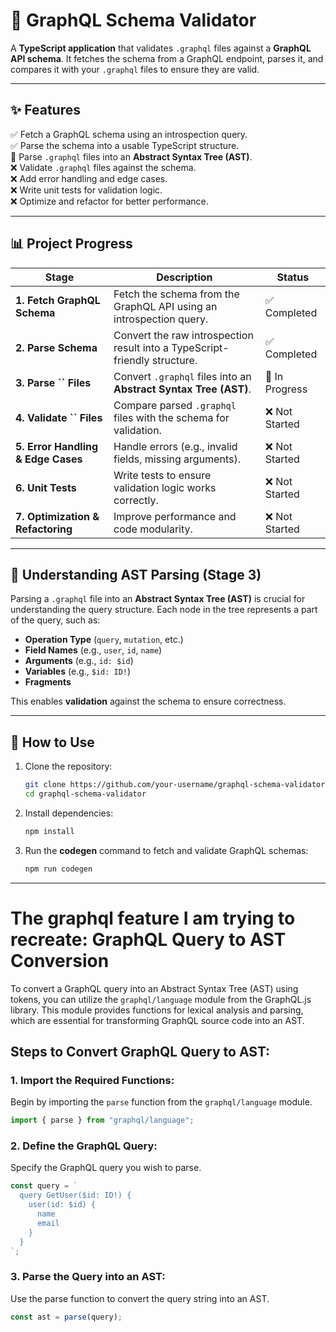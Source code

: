 # 🚀 GraphQL Schema Validator

A **TypeScript application** that validates `.graphql` files against a **GraphQL API schema**. It fetches the schema from a GraphQL endpoint, parses it, and compares it with your `.graphql` files to ensure they are valid.

---

## ✨ Features

✅ Fetch a GraphQL schema using an introspection query.\
✅ Parse the schema into a usable TypeScript structure.\
🚧 Parse `.graphql` files into an **Abstract Syntax Tree (AST)**.\
❌ Validate `.graphql` files against the schema.\
❌ Add error handling and edge cases.\
❌ Write unit tests for validation logic.\
❌ Optimize and refactor for better performance.

---

## 📊 Project Progress

| Stage                              | Description                                                                | Status         |
| ---------------------------------- | -------------------------------------------------------------------------- | -------------- |
| **1. Fetch GraphQL Schema**        | Fetch the schema from the GraphQL API using an introspection query.        | ✅ Completed   |
| **2. Parse Schema**                | Convert the raw introspection result into a TypeScript-friendly structure. | ✅ Completed   |
| **3. Parse **``** Files**          | Convert `.graphql` files into an **Abstract Syntax Tree (AST)**.           | 🚧 In Progress |
| **4. Validate **``** Files**       | Compare parsed `.graphql` files with the schema for validation.            | ❌ Not Started |
| **5. Error Handling & Edge Cases** | Handle errors (e.g., invalid fields, missing arguments).                   | ❌ Not Started |
| **6. Unit Tests**                  | Write tests to ensure validation logic works correctly.                    | ❌ Not Started |
| **7. Optimization & Refactoring**  | Improve performance and code modularity.                                   | ❌ Not Started |

---

## 📝 Understanding AST Parsing (Stage 3)

Parsing a `.graphql` file into an **Abstract Syntax Tree (AST)** is crucial for understanding the query structure. Each node in the tree represents a part of the query, such as:

- **Operation Type** (`query`, `mutation`, etc.)
- **Field Names** (e.g., `user`, `id`, `name`)
- **Arguments** (e.g., `id: $id`)
- **Variables** (e.g., `$id: ID!`)
- **Fragments**

This enables **validation** against the schema to ensure correctness.

---

## 🚀 How to Use

1. Clone the repository:

   ```sh
   git clone https://github.com/your-username/graphql-schema-validator.git
   cd graphql-schema-validator
   ```

2. Install dependencies:

   ```sh
   npm install
   ```

3. Run the **codegen** command to fetch and validate GraphQL schemas:

   ```sh
   npm run codegen
   ```

---

# The graphql feature I am trying to recreate: GraphQL Query to AST Conversion

To convert a GraphQL query into an Abstract Syntax Tree (AST) using tokens, you can utilize the `graphql/language` module from the GraphQL.js library. This module provides functions for lexical analysis and parsing, which are essential for transforming GraphQL source code into an AST.

## Steps to Convert GraphQL Query to AST:

### 1. Import the Required Functions:

Begin by importing the `parse` function from the `graphql/language` module.

```javascript
import { parse } from "graphql/language";
```

### 2. Define the GraphQL Query:

Specify the GraphQL query you wish to parse.

```javascript
const query = `
  query GetUser($id: ID!) {
    user(id: $id) {
      name
      email
    }
  }
`;
```

### 3. Parse the Query into an AST:

Use the parse function to convert the query string into an AST.

```javascript
const ast = parse(query);
```
